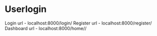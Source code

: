 # Userlogin

Login url - localhost:8000/login/
Register url - localhost:8000/register/
Dashboard url - localhost:8000/home/<pk>/
